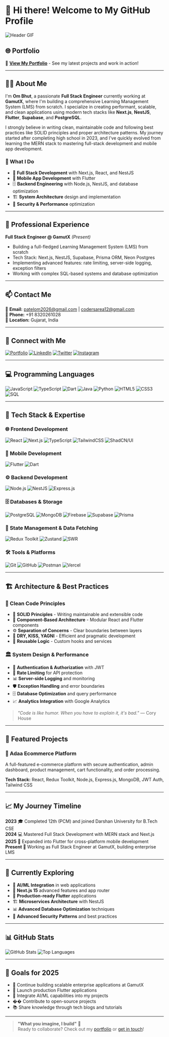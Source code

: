 # 👋 Hi there! Welcome to My GitHub Profile

![Header GIF](https://media3.giphy.com/media/v1.Y2lkPTc5MGI3NjExa200ODRoNmxsaTQ4NmM5YWhiZXQxbTYzZm5xdHcwNW0xNDVscHRlaSZlcD12MV9pbnRlcm5hbF9naWZfYnlfaWQmY3Q9Zw/unxCGmTuBvwo2djRLA/giphy.webp)

## 🌐 Portfolio
🚀 **[View My Portfolio](https://portfolio-om-bhuts-projects.vercel.app/)** - See my latest projects and work in action!

---

## 🙋‍♂️ About Me

I'm **Om Bhut**, a passionate **Full Stack Engineer** currently working at **GamutX**, where I'm building a comprehensive Learning Management System (LMS) from scratch. I specialize in creating performant, scalable, and clean applications using modern tech stacks like **Next.js**, **NestJS**, **Flutter**, **Supabase**, and **PostgreSQL**.

I strongly believe in writing clean, maintainable code and following best practices like SOLID principles and proper architecture patterns. My journey started after completing high school in 2023, and I've quickly evolved from learning the MERN stack to mastering full-stack development and mobile app development.

### 🎯 What I Do
- 🔧 **Full Stack Development** with Next.js, React, and NestJS
- 📱 **Mobile App Development** with Flutter
- 🗄️ **Backend Engineering** with Node.js, NestJS, and database optimization
- 🏗️ **System Architecture** design and implementation
- 🔐 **Security & Performance** optimization

---

## 💼 Professional Experience

**Full Stack Engineer @ GamutX** *(Present)*
- Building a full-fledged Learning Management System (LMS) from scratch
- Tech Stack: Next.js, NestJS, Supabase, Prisma ORM, Neon Postgres
- Implementing advanced features: rate limiting, server-side logging, exception filters
- Working with complex SQL-based systems and database optimization

---

## 📫 Contact Me

📧 **Email:** [patelom2026@gmail.com](mailto:patelom2026@gmail.com) | [codersarea12@gmail.com](mailto:codersarea12@gmail.com)  
📱 **Phone:** +91 8320261028  
📍 **Location:** Gujarat, India

---

## 🔗 Connect with Me

[![Portfolio](https://img.shields.io/badge/Portfolio-000000?style=for-the-badge&logo=vercel&logoColor=white)](https://portfolio-om-bhuts-projects.vercel.app/)
[![LinkedIn](https://img.shields.io/badge/linkedin-0A66C2?style=for-the-badge&logo=linkedin&logoColor=white)](https://www.linkedin.com/in/om-bhut-ab93972b9)
[![Twitter](https://img.shields.io/badge/twitter-1DA1F2?style=for-the-badge&logo=twitter&logoColor=white)](https://x.com/ombhut175?t=eFzeGg3Y0gRFzJM_u10xDg&s=08)
[![Instagram](https://img.shields.io/badge/instagram-E4405F?style=for-the-badge&logo=instagram&logoColor=white)](https://www.instagram.com/reactivcoderz)

---

## 💻 Programming Languages

![JavaScript](https://img.shields.io/badge/javascript-%23323330?style=for-the-badge&logo=javascript&logoColor=%23F7DF1E)
![TypeScript](https://img.shields.io/badge/typescript-%23007ACC?style=for-the-badge&logo=typescript&logoColor=white)
![Dart](https://img.shields.io/badge/dart-%230175C2?style=for-the-badge&logo=dart&logoColor=white)
![Java](https://img.shields.io/badge/java-%23ED8B00?style=for-the-badge&logo=java&logoColor=white)
![Python](https://img.shields.io/badge/python-3670A0?style=for-the-badge&logo=python&logoColor=ffdd54)
![HTML5](https://img.shields.io/badge/html5-%23E34F26?style=for-the-badge&logo=html5&logoColor=white)
![CSS3](https://img.shields.io/badge/css3-%231572B6?style=for-the-badge&logo=css3&logoColor=white)
![SQL](https://img.shields.io/badge/SQL-4479A1?style=for-the-badge&logo=postgresql&logoColor=white)

---

## 🚀 Tech Stack & Expertise

### 🌐 Frontend Development
![React](https://img.shields.io/badge/react-%2320232a?style=for-the-badge&logo=react&logoColor=%2361DAFB)
![Next.js](https://img.shields.io/badge/next.js-%23000000?style=for-the-badge&logo=next.js&logoColor=white)
![TypeScript](https://img.shields.io/badge/typescript-%23007ACC?style=for-the-badge&logo=typescript&logoColor=white)
![TailwindCSS](https://img.shields.io/badge/tailwindcss-%2338B2AC?style=for-the-badge&logo=tailwind-css&logoColor=white)
![ShadCN/UI](https://img.shields.io/badge/shadcn%2Fui-000000?style=for-the-badge&logo=shadcnui&logoColor=white)

### 📱 Mobile Development
![Flutter](https://img.shields.io/badge/flutter-%2302569B?style=for-the-badge&logo=flutter&logoColor=white)
![Dart](https://img.shields.io/badge/dart-%230175C2?style=for-the-badge&logo=dart&logoColor=white)

### ⚙️ Backend Development
![Node.js](https://img.shields.io/badge/node.js-339933?style=for-the-badge&logo=node.js&logoColor=white)
![NestJS](https://img.shields.io/badge/nestjs-%23E0234E?style=for-the-badge&logo=nestjs&logoColor=white)
![Express.js](https://img.shields.io/badge/express.js-%23404d59?style=for-the-badge&logo=express&logoColor=%2361DAFB)

### 🗄️ Databases & Storage
![PostgreSQL](https://img.shields.io/badge/postgresql-%23316192?style=for-the-badge&logo=postgresql&logoColor=white)
![MongoDB](https://img.shields.io/badge/mongodb-%2347A248?style=for-the-badge&logo=mongodb&logoColor=white)
![Firebase](https://img.shields.io/badge/firebase-%23039BE5?style=for-the-badge&logo=firebase)
![Supabase](https://img.shields.io/badge/Supabase-3ECF8E?style=for-the-badge&logo=supabase&logoColor=white)
![Prisma](https://img.shields.io/badge/Prisma-3982CE?style=for-the-badge&logo=Prisma&logoColor=white)

### 🔄 State Management & Data Fetching
![Redux Toolkit](https://img.shields.io/badge/redux_toolkit-%23764ABC?style=for-the-badge&logo=redux&logoColor=white)
![Zustand](https://img.shields.io/badge/zustand-%23ffbb00?style=for-the-badge&logoColor=black)
![SWR](https://img.shields.io/badge/SWR-%23000000?style=for-the-badge&logo=vercel&logoColor=white)

### 🛠️ Tools & Platforms
![Git](https://img.shields.io/badge/git-%23F05033?style=for-the-badge&logo=git&logoColor=white)
![GitHub](https://img.shields.io/badge/github-%23121011?style=for-the-badge&logo=github&logoColor=white)
![Postman](https://img.shields.io/badge/Postman-FF6C37?style=for-the-badge&logo=postman&logoColor=white)
![Vercel](https://img.shields.io/badge/vercel-%23000000?style=for-the-badge&logo=vercel&logoColor=white)

---

## 🏗️ Architecture & Best Practices

### 🧼 Clean Code Principles
- 📐 **SOLID Principles** - Writing maintainable and extensible code
- 🧱 **Component-Based Architecture** - Modular React and Flutter components
- ⚙️ **Separation of Concerns** - Clear boundaries between layers
- 🔄 **DRY, KISS, YAGNI** - Efficient and pragmatic development
- 🧪 **Reusable Logic** - Custom hooks and services

### 🏛️ System Design & Performance
- 🔐 **Authentication & Authorization** with JWT
- 🚦 **Rate Limiting** for API protection
- 📊 **Server-side Logging** and monitoring
- 🛡️ **Exception Handling** and error boundaries
- 🗄️ **Database Optimization** and query performance
- 📈 **Analytics Integration** with Google Analytics

> *"Code is like humor. When you have to explain it, it's bad."* — Cory House

---

## 🎯 Featured Projects

### 🛒 Adaa Ecommerce Platform
A full-featured e-commerce platform with secure authentication, admin dashboard, product management, cart functionality, and order processing.

**Tech Stack:** React, Redux Toolkit, Node.js, Express.js, MongoDB, JWT Auth, Tailwind CSS

---

## 📈 My Journey Timeline

**2023** 🎓 Completed 12th (PCM) and joined Darshan University for B.Tech CSE  
**2024** 💻 Mastered Full Stack Development with MERN stack and Next.js  
**2025** 📱 Expanded into Flutter for cross-platform mobile development  
**Present** 🚀 Working as Full Stack Engineer at GamutX, building enterprise LMS

---

## 🧠 Currently Exploring

- 🤖 **AI/ML Integration** in web applications
- 🚀 **Next.js 15** advanced features and app router
- 📱 **Production-ready Flutter** applications
- 🏗️ **Microservices Architecture** with NestJS
- 📊 **Advanced Database Optimization** techniques
- 🔐 **Advanced Security Patterns** and best practices

---

## 📊 GitHub Stats

![GitHub Stats](https://github-readme-stats.vercel.app/api?username=ombhut175&show_icons=true&theme=radical)
![Top Languages](https://github-readme-stats.vercel.app/api/top-langs/?username=ombhut175&layout=compact&theme=radical)

---

## 🎯 Goals for 2025

- 🏢 Continue building scalable enterprise applications at GamutX
- 📱 Launch production Flutter applications
- 🤖 Integrate AI/ML capabilities into my projects
- �� Contribute to open-source projects
- 📚 Share knowledge through tech blogs and tutorials

---

> **"What you imagine, I build"** 🚀  
> Ready to collaborate? Check out my [portfolio](https://portfolio-om-bhuts-projects.vercel.app/) or [get in touch](mailto:patelom2026@gmail.com)!
